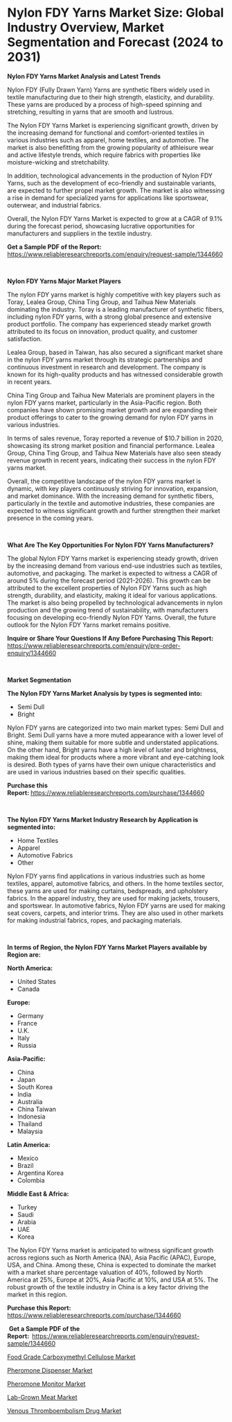 <p><h1>Nylon FDY Yarns Market Size: Global Industry Overview, Market Segmentation and Forecast (2024 to 2031)</h1></p><p><strong>Nylon FDY Yarns Market Analysis and Latest Trends</strong></p>
<p><p>Nylon FDY (Fully Drawn Yarn) Yarns are synthetic fibers widely used in textile manufacturing due to their high strength, elasticity, and durability. These yarns are produced by a process of high-speed spinning and stretching, resulting in yarns that are smooth and lustrous.</p><p>The Nylon FDY Yarns Market is experiencing significant growth, driven by the increasing demand for functional and comfort-oriented textiles in various industries such as apparel, home textiles, and automotive. The market is also benefitting from the growing popularity of athleisure wear and active lifestyle trends, which require fabrics with properties like moisture-wicking and stretchability.</p><p>In addition, technological advancements in the production of Nylon FDY Yarns, such as the development of eco-friendly and sustainable variants, are expected to further propel market growth. The market is also witnessing a rise in demand for specialized yarns for applications like sportswear, outerwear, and industrial fabrics.</p><p>Overall, the Nylon FDY Yarns Market is expected to grow at a CAGR of 9.1% during the forecast period, showcasing lucrative opportunities for manufacturers and suppliers in the textile industry.</p></p>
<p><strong>Get a Sample PDF of the Report:&nbsp;</strong> <a href="https://www.reliableresearchreports.com/enquiry/request-sample/1344660">https://www.reliableresearchreports.com/enquiry/request-sample/1344660</a></p>
<p>&nbsp;</p>
<p><strong>Nylon FDY Yarns Major Market Players</strong></p>
<p><p>The nylon FDY yarns market is highly competitive with key players such as Toray, Lealea Group, China Ting Group, and Taihua New Materials dominating the industry. Toray is a leading manufacturer of synthetic fibers, including nylon FDY yarns, with a strong global presence and extensive product portfolio. The company has experienced steady market growth attributed to its focus on innovation, product quality, and customer satisfaction. </p><p>Lealea Group, based in Taiwan, has also secured a significant market share in the nylon FDY yarns market through its strategic partnerships and continuous investment in research and development. The company is known for its high-quality products and has witnessed considerable growth in recent years.</p><p>China Ting Group and Taihua New Materials are prominent players in the nylon FDY yarns market, particularly in the Asia-Pacific region. Both companies have shown promising market growth and are expanding their product offerings to cater to the growing demand for nylon FDY yarns in various industries.</p><p>In terms of sales revenue, Toray reported a revenue of $10.7 billion in 2020, showcasing its strong market position and financial performance. Lealea Group, China Ting Group, and Taihua New Materials have also seen steady revenue growth in recent years, indicating their success in the nylon FDY yarns market.</p><p>Overall, the competitive landscape of the nylon FDY yarns market is dynamic, with key players continuously striving for innovation, expansion, and market dominance. With the increasing demand for synthetic fibers, particularly in the textile and automotive industries, these companies are expected to witness significant growth and further strengthen their market presence in the coming years.</p></p>
<p>&nbsp;</p>
<p><strong>What Are The Key Opportunities For Nylon FDY Yarns Manufacturers?</strong></p>
<p><p>The global Nylon FDY Yarns market is experiencing steady growth, driven by the increasing demand from various end-use industries such as textiles, automotive, and packaging. The market is expected to witness a CAGR of around 5% during the forecast period (2021-2026). This growth can be attributed to the excellent properties of Nylon FDY Yarns such as high strength, durability, and elasticity, making it ideal for various applications. The market is also being propelled by technological advancements in nylon production and the growing trend of sustainability, with manufacturers focusing on developing eco-friendly Nylon FDY Yarns. Overall, the future outlook for the Nylon FDY Yarns market remains positive.</p></p>
<p><strong>Inquire or Share Your Questions If Any Before Purchasing This Report:</strong> <a href="https://www.reliableresearchreports.com/enquiry/pre-order-enquiry/1344660">https://www.reliableresearchreports.com/enquiry/pre-order-enquiry/1344660</a></p>
<p>&nbsp;</p>
<p><strong>Market Segmentation</strong></p>
<p><strong>The Nylon FDY Yarns Market Analysis by types is segmented into:</strong></p>
<p><ul><li>Semi Dull</li><li>Bright</li></ul></p>
<p><p>Nylon FDY yarns are categorized into two main market types: Semi Dull and Bright. Semi Dull yarns have a more muted appearance with a lower level of shine, making them suitable for more subtle and understated applications. On the other hand, Bright yarns have a high level of luster and brightness, making them ideal for products where a more vibrant and eye-catching look is desired. Both types of yarns have their own unique characteristics and are used in various industries based on their specific qualities.</p></p>
<p><strong>Purchase this Report:&nbsp;</strong><a href="https://www.reliableresearchreports.com/purchase/1344660">https://www.reliableresearchreports.com/purchase/1344660</a></p>
<p>&nbsp;</p>
<p><strong>The Nylon FDY Yarns Market Industry Research by Application is segmented into:</strong></p>
<p><ul><li>Home Textiles</li><li>Apparel</li><li>Automotive Fabrics</li><li>Other</li></ul></p>
<p><p>Nylon FDY yarns find applications in various industries such as home textiles, apparel, automotive fabrics, and others. In the home textiles sector, these yarns are used for making curtains, bedspreads, and upholstery fabrics. In the apparel industry, they are used for making jackets, trousers, and sportswear. In automotive fabrics, Nylon FDY yarns are used for making seat covers, carpets, and interior trims. They are also used in other markets for making industrial fabrics, ropes, and packaging materials.</p></p>
<p>&nbsp;</p>
<p><strong>In terms of Region, the Nylon FDY Yarns Market Players available by Region are:</strong></p>
<p>
    <p> <strong> North America: </strong>
        <ul>
            <li>United States</li>
            <li>Canada</li>
        </ul>
        </p> 
    <p> <strong> Europe: </strong>
        <ul>
            <li>Germany</li>
            <li>France</li>
            <li>U.K.</li>
            <li>Italy</li>
            <li>Russia</li>
        </ul>
        </p> 
    <p> <strong> Asia-Pacific: </strong>
        <ul>
            <li>China</li>
            <li>Japan</li>
            <li>South Korea</li>
            <li>India</li>
            <li>Australia</li>
            <li>China Taiwan</li>
            <li>Indonesia</li>
            <li>Thailand</li>
            <li>Malaysia</li>
        </ul>
        </p> 
    <p> <strong> Latin America: </strong>
        <ul>
            <li>Mexico</li>
            <li>Brazil</li>
            <li>Argentina Korea</li>
            <li>Colombia</li>
        </ul>
        </p> 
    <p> <strong> Middle East & Africa: </strong>
        <ul>
            <li>Turkey</li>
            <li>Saudi</li>
            <li>Arabia</li>
            <li>UAE</li>
            <li>Korea</li>
        </ul>
    </p>
    </p>
<p><p>The Nylon FDY Yarns market is anticipated to witness significant growth across regions such as North America (NA), Asia Pacific (APAC), Europe, USA, and China. Among these, China is expected to dominate the market with a market share percentage valuation of 40%, followed by North America at 25%, Europe at 20%, Asia Pacific at 10%, and USA at 5%. The robust growth of the textile industry in China is a key factor driving the market in this region.</p></p>
<p><strong>Purchase this Report: </strong><a href="https://www.reliableresearchreports.com/purchase/1344660">https://www.reliableresearchreports.com/purchase/1344660</a></p>
<p>&nbsp;<strong>Get a Sample PDF of the Report:&nbsp;&nbsp;</strong><a href="https://www.reliableresearchreports.com/enquiry/request-sample/1344660">https://www.reliableresearchreports.com/enquiry/request-sample/1344660</a></p>
<p><strong></strong></p>
<p><p><a href="https://github.com/gulaimolin/Market-Research-Report-List-3/blob/main/food-grade-carboxymethyl-cellulose-market.md">Food Grade Carboxymethyl Cellulose Market</a></p><p><a href="https://issuu.com/reportprime-2/docs/pheromone-dispenser-market-size-2030.pptx">Pheromone Dispenser Market</a></p><p><a href="https://issuu.com/reportprime-2/docs/pheromone-monitor-market-size-2030.pptx">Pheromone Monitor Market</a></p><p><a href="https://github.com/mauripalmi/Market-Research-Report-List-2/blob/main/lab-grown-meat-market.md">Lab-Grown Meat Market</a></p><p><a href="https://github.com/RoccoManning/Market-Research-Report-List-3/blob/main/venous-thromboembolism-drug-market.md">Venous Thromboembolism Drug Market</a></p></p>